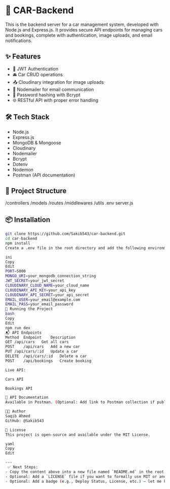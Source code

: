 # 🚗 CAR-Backend

This is the backend server for a car management system, developed with Node.js and Express.js. It provides secure API endpoints for managing cars and bookings, complete with authentication, image uploads, and email notifications.

## ✨ Features

- 🔐 JWT Authentication
- 🚘 Car CRUD operations
- 📤 Cloudinary integration for image uploads
- 📧 Nodemailer for email communication
- 🔐 Password hashing with Bcrypt
- 🌐 RESTful API with proper error handling

## 🛠️ Tech Stack

- Node.js
- Express.js
- MongoDB & Mongoose
- Cloudinary
- Nodemailer
- Bcrypt
- Dotenv
- Nodemon
- Postman (API documentation)

## 📂 Project Structure

/controllers
/models
/routes
/middlewares
/utils
.env
server.js
## 📦 Installation

```bash
git clone https://github.com/Sakib543/car-backend.git
cd car-backend
npm install
Create a .env file in the root directory and add the following environment variables:

ini
Copy
Edit
PORT=5000
MONGO_URI=your_mongodb_connection_string
JWT_SECRET=your_jwt_secret
CLOUDINARY_CLOUD_NAME=your_cloud_name
CLOUDINARY_API_KEY=your_api_key
CLOUDINARY_API_SECRET=your_api_secret
EMAIL_USER=your_email@example.com
EMAIL_PASS=your_email_password
🚀 Running the Project
bash
Copy
Edit
npm run dev
📬 API Endpoints
Method	Endpoint	Description
GET	/api/cars	Get all cars
POST	/api/cars	Add a new car
PUT	/api/cars/:id	Update a car
DELETE	/api/cars/:id	Delete a car
POST	/api/bookings	Create booking

Live API:

Cars API

Bookings API

📄 API Documentation
Available in Postman. (Optional: Add link to Postman collection if public.)

👨‍💻 Author
Saqib Ahmed
GitHub: @Sakib543

🪪 License
This project is open-source and available under the MIT License.

yaml
Copy
Edit

---
 ✅ Next Steps:
- Copy the content above into a new file named `README.md` in the root of your GitHub repo.
- Optional: Add a `LICENSE` file if you want to formally use MIT or another license.
- Optional: Add a badge (e.g., Deploy Status, License, etc.) — let me know if you want this!
